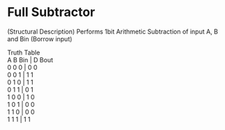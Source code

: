 # Full Subtractor

(Structural Description)
Performs 1bit Arithmetic Subtraction of input A, B and Bin (Borrow input) 

Truth Table  
A B Bin | D Bout  
0	0	0	  | 0	 0  
0	0	1	  | 1	 1  
0	1	0	  | 1	 1  
0	1	1	  | 0	 1  
1	0	0	  | 1	 0  
1	0	1	  | 0	 0  
1	1	0	  | 0	 0  
1	1	1	  | 1	 1  

